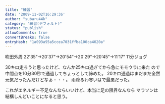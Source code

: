 ```yaml
---
title: "練習"
date: '2009-11-02T16:29:36'
author: "subaru44k"
category: "練習(デフォルト)"
status: "publish"
allowComments: true
convertBreaks: false
entryHash: "1a093a95a5ccea7031ffba100ca4020a"
---
```

吹田外周
22'35"→20'37"→20'54"→20'29"→20'45"→11'17"
11分ジョグ

30キロ走ろうと思ったけど、なんか25キロ過ぎてから急にモモウラに来た
ので中間点を10分30秒で通過してちょっとして諦めた。
20キロ通過はまだまだ全然元気だったんだけどなぁ・・・。
雨降るわ寒いはで最悪だった。

これがエネルギー不足なんならいいけど、本当に足の限界なんなら
マラソンは結構しんどいことになると思う。
